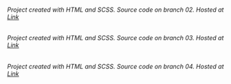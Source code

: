 ###### Project created with HTML and SCSS. Source code on branch 02. Hosted at [Link](https://gorgeous-tanuki-8c3780.netlify.app/)

###### Project created with HTML and SCSS. Source code on branch 03. Hosted at [Link](https://647e393faf33ac11b1e1cf1c--verdant-melomakarona-4f3117.netlify.app/)

###### Project created with HTML and SCSS. Source code on branch 04. Hosted at [Link](https://zesty-hamster-b67e03.netlify.app/)

